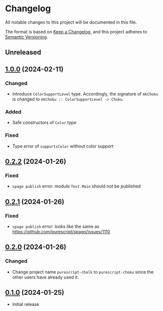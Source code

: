 # Changelog

All notable changes to this project will be documented in this file.

The format is based on [Keep a Changelog][1],
and this project adheres to [Semantic Versioning][2].

[1]: https://keepachangelog.com/en/1.0.0/
[2]: https://semver.org/spec/v2.0.0.html

## Unreleased

## [1.0.0][v1.0.0] (2024-02-11)

### Changed

- Introduce `ColorSupportLevel` type.
  Accordingly, the signature of `mkChoku` is changed to
  `mkChoku :: ColorSupportLevel -> Choku`.

### Added

- Safe constructors of `Color` type

### Fixed

- Type error of `supportsColor` without color support
  
## [0.2.2][v0.2.2] (2024-01-26)

### Fixed

- `spago publish` error: module `Test.Main` should not be published

## [0.2.1][v0.2.1] (2024-01-26)

### Fixed

- `spago publish` error: looks like the same as
  https://github.com/purescript/spago/issues/1110


## [0.2.0][v0.2.0] (2024-01-26)

### Changed

- Change project name `purescript-chalk` to `purescript-choku`
  since the other users have already used it.

## [0.1.0][v0.1.0] (2024-01-25)

- Initial release

[v1.0.0]: https://github.com/m15a/purescript-choku/releases/tag/v1.0.0
[v0.2.2]: https://github.com/m15a/purescript-choku/releases/tag/v0.2.2
[v0.2.1]: https://github.com/m15a/purescript-choku/tree/v0.2.1
[v0.2.0]: https://github.com/m15a/purescript-choku/tree/v0.2.0
[v0.1.0]: https://github.com/m15a/purescript-choku/tree/v0.1.0
